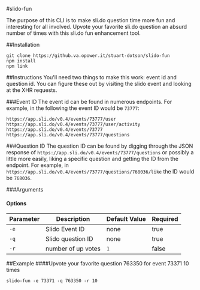 #slido-fun

The purpose of this CLI is to make sli.do question time more fun and interesting for all involved. Upvote your favorite sli.do question an absurd number of times with this sli.do fun enhancement tool.

##Installation

```
git clone https://github.va.opower.it/stuart-dotson/slido-fun
npm install
npm link
```

##Instructions
You'll need two things to make this work: event id and question id. You can figure these out by visiting the slido event and looking at the XHR requests.

###Event ID
The event id can be found in numerous endpoints. For example, in the following the event ID would be `73777`:
```
https://app.sli.do/v0.4/events/73777/user
https://app.sli.do/v0.4/events/73777/user/activity
https://app.sli.do/v0.4/events/73777
https://app.sli.do/v0.4/events/73777/questions
```

###Question ID
The question ID can be found by digging through the JSON response of `https://app.sli.do/v0.4/events/73777/questions` or possibly a little more easily, liking a specific question and getting the ID from the endpoint. For example, in `https://app.sli.do/v0.4/events/73777/questions/768036/like` the ID would be `768036`.

###Arguments
#### Options
|Parameter|Description|Default Value|Required|
|---|---|---|---|
|`-e`|Slido Event ID|none|true|
|`-q`|Slido question ID|none|true|
|`-r`|number of up votes|`1`|false|

##Example
####Upvote your favorite question 763350 for event 73371 10 times
```
slido-fun -e 73371 -q 763350 -r 10
```
